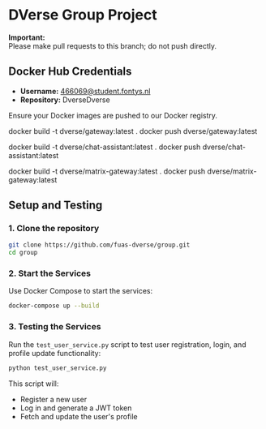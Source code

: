 # DVerse Group Project

**Important:**  
Please make pull requests to this branch; do not push directly.

## Docker Hub Credentials
- **Username:** 466069@student.fontys.nl
- **Repository:** DverseDverse

Ensure your Docker images are pushed to our Docker registry.

docker build -t dverse/gateway:latest .
docker push dverse/gateway:latest

docker build -t dverse/chat-assistant:latest .
docker push dverse/chat-assistant:latest

docker build -t dverse/matrix-gateway:latest .
docker push dverse/matrix-gateway:latest

## Setup and Testing

### 1. Clone the repository
```bash
git clone https://github.com/fuas-dverse/group.git
cd group
```

### 2. Start the Services
Use Docker Compose to start the services:
```bash
docker-compose up --build
```

### 3. Testing the Services
Run the `test_user_service.py` script to test user registration, login, and profile update functionality:
```bash
python test_user_service.py
```

This script will:
- Register a new user
- Log in and generate a JWT token
- Fetch and update the user's profile